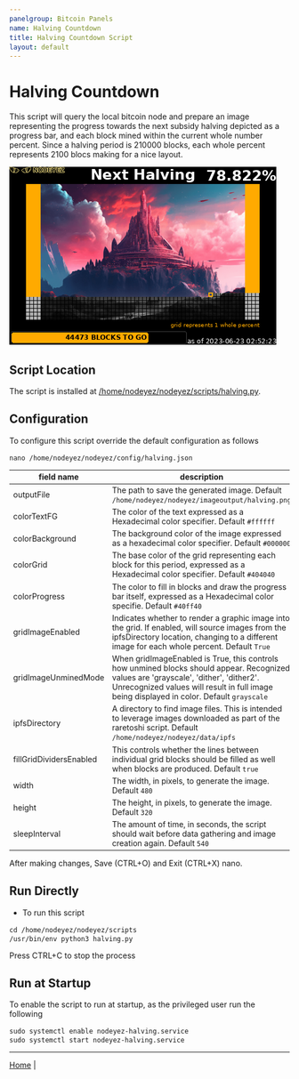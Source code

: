 ```yaml
---
panelgroup: Bitcoin Panels
name: Halving Countdown
title: Halving Countdown Script
layout: default
---
```


# Halving Countdown

This script will query the local bitcoin node and prepare an image representing
the progress towards the next subsidy halving depicted as a progress bar, and 
each block mined within the current whole number percent.  Since a halving period
is 210000 blocks, each whole percent represents 2100 blocs making for a nice layout.

![halving countdown image sample showing 53.77% of the way towards the next halving](../images/halving.png)

## Script Location

The script is installed at 
[/home/nodeyez/nodeyez/scripts/halving.py](../scripts/halving.py).

## Configuration

To configure this script override the default configuration as follows

```shell
nano /home/nodeyez/nodeyez/config/halving.json
```

| field name | description |
| --- | --- |
| outputFile | The path to save the generated image. Default `/home/nodeyez/nodeyez/imageoutput/halving.png` |
| colorTextFG | The color of the text expressed as a Hexadecimal color specifier. Default `#ffffff` |
| colorBackground | The background color of the image expressed as a hexadecimal color specifier. Default `#000000` |
| colorGrid | The base color of the grid representing each block for this period, expressed as a Hexadecimal color specifier. Default `#404040` |
| colorProgress | The color to fill in blocks and draw the progress bar itself, expressed as a Hexadecimal color specifie. Default `#40ff40` |
| gridImageEnabled | Indicates whether to render a graphic image into the grid. If enabled, will source images from the ipfsDirectory location, changing to a different image for each whole percent. Default `True` |
| gridImageUnminedMode | When gridImageEnabled is True, this controls how unmined blocks should appear. Recognized values are 'grayscale', 'dither', 'dither2'.  Unrecognized values will result in full image being displayed in color.  Default `grayscale` |
| ipfsDirectory | A directory to find image files.  This is intended to leverage images downloaded as part of the raretoshi script.  Default `/home/nodeyez/nodeyez/data/ipfs` |
| fillGridDividersEnabled | This controls whether the lines between individual grid blocks should be filled as well when blocks are produced. Default `true` |
| width | The width, in pixels, to generate the image. Default `480` |
| height | The height, in pixels, to generate the image. Default `320` |
| sleepInterval | The amount of time, in seconds, the script should wait before data gathering and image creation again. Default `540` |

After making changes, Save (CTRL+O) and Exit (CTRL+X) nano.

## Run Directly

* To run this script

```shell
cd /home/nodeyez/nodeyez/scripts
/usr/bin/env python3 halving.py
```

Press CTRL+C to stop the process


## Run at Startup

To enable the script to run at startup, as the privileged user run the following

```shell
sudo systemctl enable nodeyez-halving.service
sudo systemctl start nodeyez-halving.service
```

---

[Home](../) | 
